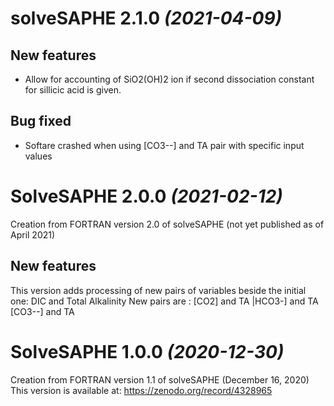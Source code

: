 
# solveSAPHE 2.1.0 _(2021-04-09)_

## New features

* Allow for accounting of SiO2(OH)2 ion if second dissociation constant for sillicic acid is given.

## Bug fixed

* Softare crashed when using [CO3--] and TA pair with specific input values

# SolveSAPHE 2.0.0 _(2021-02-12)_

Creation from FORTRAN version 2.0 of solveSAPHE (not yet published as of April 2021)

## New features

This version adds processing of new pairs of variables beside the initial one:   DIC and Total Alkalinity
New pairs are :
   [CO2] and TA
   |HCO3-] and TA
   [CO3--] and TA

# SolveSAPHE 1.0.0 _(2020-12-30)_

Creation from FORTRAN version 1.1 of solveSAPHE (December 16, 2020)
This version is available at:
https://zenodo.org/record/4328965

